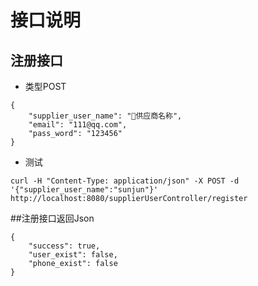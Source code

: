 # 接口说明

## 注册接口

* 类型POST
```
{
    "supplier_user_name": "供应商名称",
    "email": "111@qq.com",
    "pass_word": "123456"
}
```

* 测试

```
curl -H "Content-Type: application/json" -X POST -d '{"supplier_user_name":"sunjun"}' http://localhost:8080/supplierUserController/register
```

##注册接口返回Json

```
{
    "success": true,
    "user_exist": false,
    "phone_exist": false
}
```